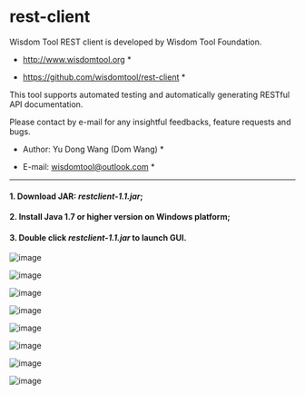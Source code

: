 # rest-client
Wisdom Tool REST client is developed by Wisdom Tool Foundation.  

* http://www.wisdomtool.org *

* https://github.com/wisdomtool/rest-client *  

This tool supports automated testing and automatically generating RESTful API documentation. 

Please contact by e-mail for any insightful feedbacks, feature requests and bugs.  

* Author: Yu Dong Wang (Dom Wang) *  

* E-mail: wisdomtool@outlook.com *

---------------------------------------------------------------------------------------------------------------------

#### 1. Download JAR: *restclient-1.1.jar*;

#### 2. Install Java 1.7 or higher version on Windows platform;

#### 3. Double click *restclient-1.1.jar* to launch GUI.

![image](https://github.com/wisdomtool/rest-client/blob/master/images/Image_1.png)

![image](https://github.com/wisdomtool/rest-client/blob/master/images/Image_2.png)

![image](https://github.com/wisdomtool/rest-client/blob/master/images/Image_3.png)

![image](https://github.com/wisdomtool/rest-client/blob/master/images/Image_4.png)

![image](https://github.com/wisdomtool/rest-client/blob/master/images/Image_5.png)

![image](https://github.com/wisdomtool/rest-client/blob/master/images/Image_6.png)

![image](https://github.com/wisdomtool/rest-client/blob/master/images/Image_7.png)

![image](https://github.com/wisdomtool/rest-client/blob/master/images/Image_8.png)
